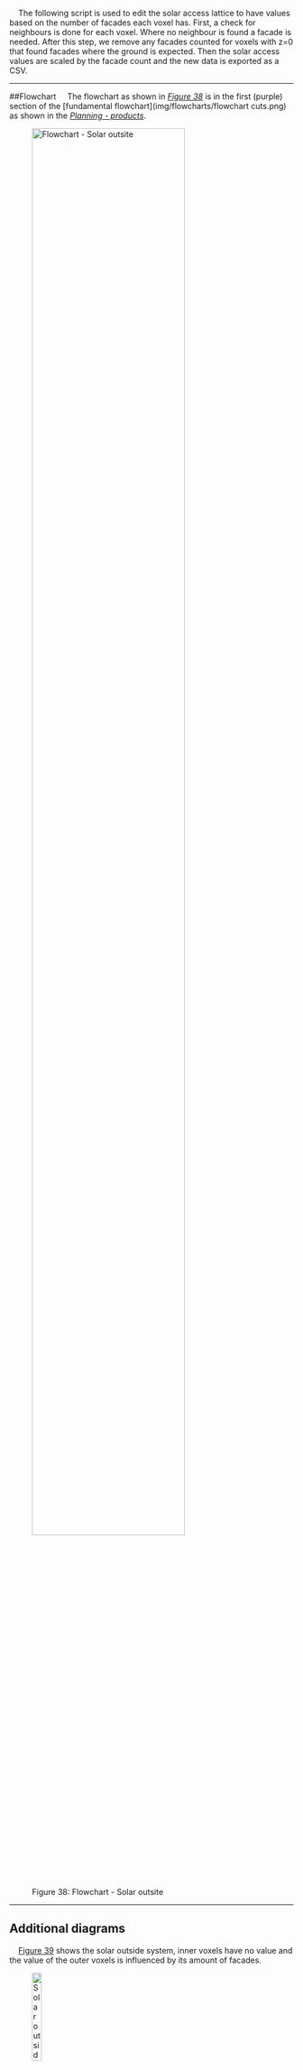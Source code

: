 &nbsp;&nbsp;&nbsp;&nbsp;The following script is used to edit the solar access lattice to have values based on the number of facades each voxel has. First, a check for neighbours is done for each voxel. Where no neighbour is found a facade is needed. 
After this step, we remove any facades counted for voxels with z=0 that found facades where the ground is expected.
Then the solar access values are scaled by the facade count and the new data is exported as a CSV.

-------
##Flowchart
&nbsp;&nbsp;&nbsp;&nbsp;The flowchart as shown in *[Figure 38](img/flowcharts/04_solar_outside.jpg)* is in the first (purple) section of the [fundamental flowchart](img/flowcharts/flowchart cuts.png) as shown in the [*Planning - products*](https://miloumulder.github.io/spatial_computing_project_template/a1.1_Product/#fundamental-flowchart).

<figure>
  <img src="../img/flowcharts/04_solar_outside.jpg" alt="Flowchart - Solar outsite" style="width:80%; height:80%;">
  <figcaption>Figure 38: Flowchart - Solar outsite</figcaption>
</figure>

------------
## Additional diagrams
&nbsp;&nbsp;&nbsp;&nbsp;[Figure 39](img/overige/solar_outside_1.jpg) shows the solar outside system, inner voxels have no value and the value of the outer voxels is influenced by its amount of facades.

<figure>
  <img src="../img/overige/solar_outside_1.jpg" alt="Solar outside principle" style="width:20%; height:20%;">
  <figcaption>Figure 39: Solar outside principle</figcaption>
</figure>

---------------
## Pseudo code 
This is the Pseudo code for [Notebook 4](notebooks/04_solar_outside.ipynb).

```Python
#Load the complete lattice and complete solar access

#Initialize a coordinates list
for each voxel
    add [x, y, z] to coordinates

#Find neighbouring voxels
base result = 6 (faces)
for each coordinate
    for each direction (x, y, z)(-1, +1)
        check if [x, y, z] are in coordinates
        if True
            #no facade here
            result -= 1
    Establish result list as [x, y, z, result]

#Disregarding the ground as a facade
for each voxel in result list
    if z == 0
        #remove earlier found ground facade
        result -= 1
    #scale result so max = 1.0
    result /= 6

#Scaling the solar access list
for each voxel in result list 
    solar access value at [x, y, z] *= val

#Export the solar access lattice
Export solar acces to 'solar_access_outside_3_6.csv'
```
